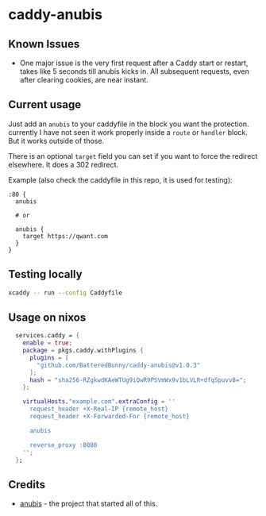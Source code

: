 # caddy-anubis

## Known Issues

- One major issue is the very first request after a Caddy start or restart, takes like 5 seconds till anubis kicks in. All subsequent requests, even after clearing cookies, are near instant.

## Current usage

Just add an `anubis` to your caddyfile in the block you want the protection. currently I have not seen it work properly inside a `route` or `handler` block. But it works outside of those.

There is an optional `target` field you can set if you want to force the redirect elsewhere. It does a 302 redirect.

Example (also check the caddyfile in this repo, it is used for testing):

```caddy
:80 {
  anubis

  # or

  anubis {
    target https://qwant.com
  }
}
```

## Testing locally

```bash
xcaddy -- run --config Caddyfile
```

## Usage on nixos

```nix
  services.caddy = {
    enable = true;
    package = pkgs.caddy.withPlugins {
      plugins = [
        "github.com/BatteredBunny/caddy-anubis@v1.0.3"
      ];
      hash = "sha256-RZgkwdKAeWTUg9iQwR9PSVmWx9v1bLVLR+dfqSpuvv8=";
    };

    virtualHosts."example.com".extraConfig = ''
      request_header +X-Real-IP {remote_host}
      request_header +X-Forwarded-For {remote_host}

      anubis

      reverse_proxy :8080
    '';
  };
```

## Credits

- [anubis](github.com/TecharoHQ/anubis) - the project that started all of this.
